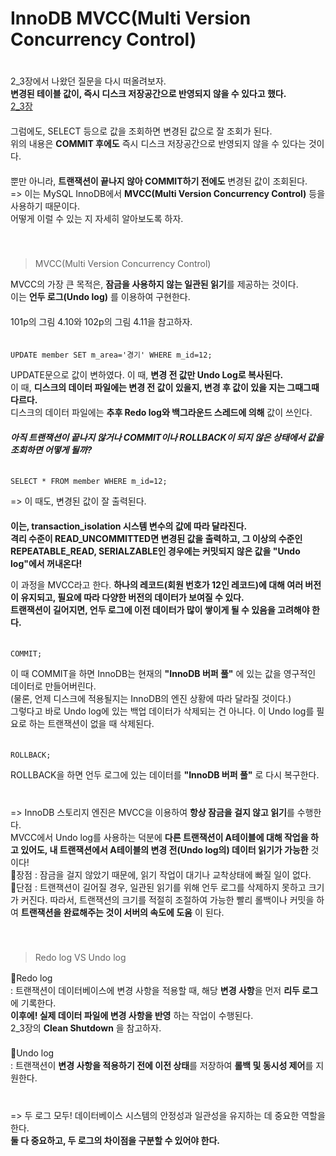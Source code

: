 # InnoDB MVCC(Multi Version Concurrency Control)
　   
2_3장에서 나왔던 질문을 다시 떠올려보자.　   
**변경된 테이블 값이, 즉시 디스크 저장공간으로 반영되지 않을 수 있다고 했다.**　   
[2_3장](https://github.com/inpink/CS_Database_Study/blob/main/02_%EC%84%A4%EC%B9%98%EC%99%80_%EC%84%A4%EC%A0%95/inpink/3_MySQL_%EC%84%9C%EB%B2%84_%EC%97%B0%EA%B2%B0.md)　   
　   
그럼에도, SELECT 등으로 값을 조회하면 변경된 값으로 잘 조회가 된다.　   
위의 내용은 **COMMIT 후에도** 즉시 디스크 저장공간으로 반영되지 않을 수 있다는 것이다.　   
　   
뿐만 아니라, **트랜잭션이 끝나지 않아 COMMIT하기 전에도** 변경된 값이 조회된다.　   
=> 이는 MySQL InnoDB에서 **MVCC(Multi Version Concurrency Control)** 등을 사용하기 때문이다.　   
   어떻게 이럴 수 있는 지 자세히 알아보도록 하자.　   
　   
　   
> MVCC(Multi Version Concurrency Control)

MVCC의 가장 큰 목적은, **잠금을 사용하지 않는 일관된 읽기**를 제공하는 것이다.　   
이는 **언두 로그(Undo log)** 를 이용하여 구현한다. 　   
　   
101p의 그림 4.10와 102p의 그림 4.11을 참고하자.　   
　   
~~~
UPDATE member SET m_area='경기' WHERE m_id=12;
~~~
UPDATE문으로 값이 변하였다. 이 때, **변경 전 값만 Undo Log로 복사된다.**　   
이 때, **디스크의 데이터 파일에는 변경 전 값이 있을지, 변경 후 값이 있을 지는 그때그때 다르다.** 　   
디스크의 데이터 파일에는 **추후 Redo log와 백그라운드 스레드에 의해** 값이 쓰인다.　   
　   
_**아직 트랜잭션이 끝나지 않거나 COMMIT이나 ROLLBACK이 되지 않은 상태에서 값을 조회하면 어떻게 될까?**_　   　   
　   
~~~
SELECT * FROM member WHERE m_id=12;
~~~
=> 이 때도, 변경된 값이 잘 출력된다.　   
　   
**이는, transaction_isolation 시스템 변수의 값에 따라 달라진다.**　   
**격리 수준이 READ_UNCOMMITTED면 변경된 값을 출력하고, 그 이상의 수준인 REPEATABLE_READ, SERIALZABLE인 경우에는 커밋되지 않은 값을 "Undo log"에서 꺼내온다!**　   

이 과정을 MVCC라고 한다. **하나의 레코드(회원 번호가 12인 레코드)에 대해 여러 버전이 유지되고, 필요에 따라 다양한 버전의 데이터가 보여질 수 있다.**　   
**트랜잭션이 길어지면, 언두 로그에 이전 데이터가 많이 쌓이게 될 수 있음을 고려해야 한다.**　   
　   
~~~
COMMIT;
~~~
이 때 COMMIT을 하면 InnoDB는 현재의 **"InnoDB 버퍼 풀"** 에 있는 값을 영구적인 데이터로 만들어버린다.　   
(물론, 언제 디스크에 적용될지는 InnoDB의 엔진 상황에 따라 달라질 것이다.)　   
그렇다고 바로 Undo log에 있는 백업 데이터가 삭제되는 건 아니다. 이 Undo log를 필요로 하는 트랜잭션이 없을 때 삭제된다.　   
　   
~~~
ROLLBACK;
~~~
ROLLBACK을 하면 언두 로그에 있는 데이터를 **"InnoDB 버퍼 풀"** 로 다시 복구한다.　   
　   
　   
=> InnoDB 스토리지 엔진은 MVCC을 이용하여 **항상 잠금을 걸지 않고 읽기**를 수행한다. 　   
   MVCC에서 Undo log를 사용하는 덕분에 **다른 트랜잭션이 A테이블에 대해 작업을 하고 있어도, 내 트랜잭션에서 A테이블의 변경 전(Undo log의) 데이터 읽기가 가능한** 것이다!　   
 🤎장점 : 잠금을 걸지 않았기 때문에, 읽기 작업이 대기나 교착상태에 빠질 일이 없다. 　   
 🤎단점 : 트랜잭션이 길어질 경우, 일관된 읽기를 위해 언두 로그를 삭제하지 못하고 크기가 커진다. 따라서, 트랜잭션의 크기를 적절히 조절하여 가능한 빨리 롤백이나 커밋을 하여 **트랜잭션을 완료해주는 것이 서버의 속도에 도움** 이 된다.　   
　   
　   
> Redo log VS Undo log

💙Redo log　   
  : 트랜잭션이 데이터베이스에 변경 사항을 적용할 때, 해당 **변경 사항**을 먼저 **리두 로그**에 기록한다.　   
  **이후에! 실제 데이터 파일에 변경 사항을 반영** 하는 작업이 수행된다. 　   
  2_3장의 **Clean Shutdown** 을 참고하자.　   
　   
💙Undo log　   
  : 트랜잭션이 **변경 사항을 적용하기 전에 이전 상태**를 저장하여 **롤백 및 동시성 제어**를 지원한다.　   
　   
　   
=> 두 로그 모두! 데이터베이스 시스템의 안정성과 일관성을 유지하는 데 중요한 역할을 한다.　   
**둘 다 중요하고, 두 로그의 차이점을 구분할 수 있어야 한다.** 　   


